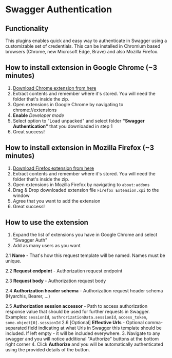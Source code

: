 
# Swagger Authentication

## Functionality
This plugins enables quick and easy way to authenticate in Swagger using a customizable set of credentials.
This can be installed in Chromium based browsers (Chrome, new Microsoft Edge, Brave) and also Mozilla Firefox.

## How to install extension in Google Chrome (~3 minutes)
1. [Download Chrome extension from here](https://raw.githubusercontent.com/martis347/swagger-auth/master/Google%20Chrome%20Extension%201.0.1.zip?token=ACN3YR342SPHBIFSKHILZSS7JTPGK)
2. Extract contents and remember where it's stored. You will need the folder that's inside the zip.
3. Open extensions in Google Chrome by navigating to chrome://extensions
4. **Enable** _Developer mode_
5. Select option to "Load unpacked" and select folder **"Swagger Authentication"** that you downloaded in step 1
6. Great success!

## How to install extension in Mozilla Firefox (~3 minutes)
1. [Download Firefox extension from here](https://raw.githubusercontent.com/martis347/swagger-auth/master/Firefox%20Extension%201.0.1.xpi?token=ACN3YR2K2CXA6PMN2GTANT27JTPI2)
2. Extract contents and remember where it's stored. You will need the folder that's inside the zip.
3. Open extensions in Mozilla Firefox by navigating to `about:addons`
4. Drag & Drop downloaded extension file `Firefox Extension.xpi` to the window
5. Agree that you want to add the extension
6. Great success!


## How to use the extension
1. Expand the list of extensions you have in Google Chrome and select "Swagger Auth"
2. Add as many users as you want

  2.1 **Name** - That's how this request template will be named. Names must be unique.
  
  2.2 **Request endpoint** - Authorization request endpoint
  
  2.3 **Request body** - Authorization request body 
  
  2.4 **Authorization header schema** - Authorization request header schema (Hyarchis, Bearer, ...)
  
  2.5 **Authorization session accessor** - Path to access authorization response value that should be used for further requests in Swagger. Examples: `sessionId`, `authrorizationData.sessionId`, `access_token`, `some.object[0].sessionId`
  2.6 [Optional] **Effective Urls** - Optional comma-separated field indicating at what Urls in Swagger this template should be included. If left empty - it will be included everywhere.
3. Navigate to any swagger and you will notice additional "Authorize" buttons at the bottom right corner
4. Click **Authorize** and you will be automatically authenticated using the provided details of the button.
